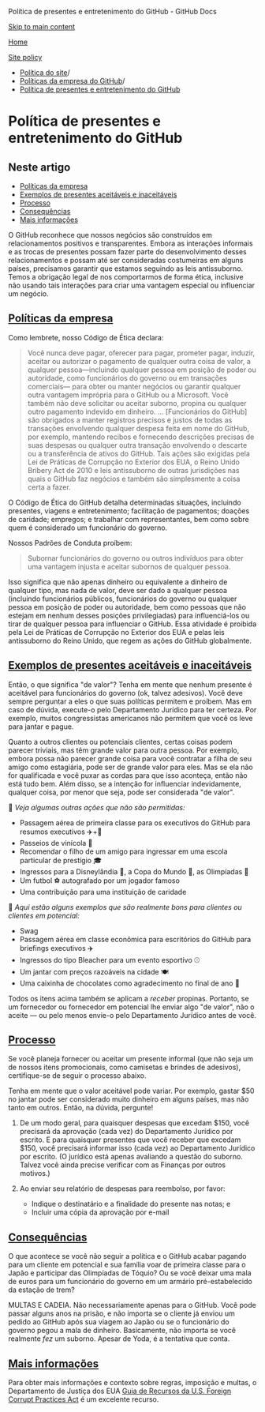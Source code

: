 Política de presentes e entretenimento do GitHub - GitHub Docs

[Skip to main content](#main-content)

[Home](/pt)

[Site policy](/pt/site-policy)

* [Política do site](/pt/site-policy)/
* [Políticas da empresa do GitHub](/pt/site-policy/github-company-policies)/
* [Política de presentes e entretenimento do GitHub](/pt/site-policy/github-company-policies/github-gifts-and-entertainment-policy)

Política de presentes e entretenimento do GitHub
==========

Neste artigo
----------

* [Políticas da empresa](#company-policies)
* [Exemplos de presentes aceitáveis e inaceitáveis](#examples-of-acceptable-and-unacceptable-gifts)
* [Processo](#process)
* [Consequências](#consequences)
* [Mais informações](#more-information)

O GitHub reconhece que nossos negócios são construídos em relacionamentos positivos e transparentes. Embora as interações informais e as trocas de presentes possam fazer parte do desenvolvimento desses relacionamentos e possam até ser consideradas costumeiras em alguns países, precisamos garantir que estamos seguindo as leis antissuborno. Temos a obrigação legal de nos comportarmos de forma ética, inclusive não usando tais interações para criar uma vantagem especial ou influenciar um negócio.

[Políticas da empresa](#company-policies)
----------

Como lembrete, nosso Código de Ética declara:

>
>
> Você nunca deve pagar, oferecer para pagar, prometer pagar, induzir, aceitar ou autorizar o pagamento de qualquer outra coisa de valor, a qualquer pessoa—incluindo qualquer pessoa em posição de poder ou autoridade, como funcionários do governo ou em transações comerciais— para obter ou manter negócios ou garantir qualquer outra vantagem imprópria para o GitHub ou a Microsoft. Você também não deve solicitar ou aceitar suborno, propina ou qualquer outro pagamento indevido em dinheiro. ... [Funcionários do GitHub] são obrigados a manter registros precisos e justos de todas as transações envolvendo qualquer despesa feita em nome do GitHub, por exemplo, mantendo recibos e fornecendo descrições precisas de suas despesas ou qualquer outra transação envolvendo o descarte ou a transferência de ativos do GitHub. Tais ações são exigidas pela Lei de Práticas de Corrupção no Exterior dos EUA, o Reino Unido Bribery Act de 2010 e leis antissuborno de outras jurisdições nas quais o GitHub faz negócios e também são simplesmente a coisa certa a fazer.
>
>

O Código de Ética do GitHub detalha determinadas situações, incluindo presentes, viagens e entretenimento; facilitação de pagamentos; doações de caridade; empregos; e trabalhar com representantes, bem como sobre quem é considerado um funcionário do governo.

Nossos Padrões de Conduta proíbem:

>
>
> Subornar funcionários do governo ou outros indivíduos para obter uma vantagem injusta e aceitar subornos de qualquer pessoa.
>
>

Isso significa que não apenas dinheiro ou equivalente a dinheiro de qualquer tipo, mas nada de valor, deve ser dado a qualquer pessoa (incluindo funcionários públicos, funcionários do governo ou qualquer pessoa em posição de poder ou autoridade, bem como pessoas que não estejam em nenhum desses posições privilegiadas) para influenciá-los ou tirar de qualquer pessoa para influenciar o GitHub. Essa atividade é proibida pela Lei de Práticas de Corrupção no Exterior dos EUA e pelas leis antissuborno do Reino Unido, que regem as ações do GitHub globalmente.

[Exemplos de presentes aceitáveis e inaceitáveis](#examples-of-acceptable-and-unacceptable-gifts)
----------

Então, o que significa "de valor"? Tenha em mente que nenhum presente é aceitável para funcionários do governo (ok, talvez adesivos). Você deve sempre perguntar a eles o que suas políticas permitem e proíbem. Mas em caso de dúvida, execute-o pelo Departamento Jurídico para ter certeza. Por exemplo, muitos congressistas americanos não permitem que você os leve para jantar e pague.

Quanto a outros clientes ou potenciais clientes, certas coisas podem parecer triviais, mas têm grande valor para outra pessoa. Por exemplo, embora possa não parecer grande coisa para você contratar a filha de seu amigo como estagiária, pode ser de grande valor para eles. Mas se ela não for qualificada e você puxar as cordas para que isso aconteça, então não está tudo bem. Além disso, se a intenção for influenciar indevidamente, qualquer coisa, por menor que seja, pode ser considerada "de valor".

🙅 *Veja algumas outras ações que não são permitidas:*

* Passagem aérea de primeira classe para os executivos do GitHub para resumos executivos ✈️+🍾
* Passeios de vinícola 🍷
* Recomendar o filho de um amigo para ingressar em uma escola particular de prestígio 🎓
* Ingressos para a Disneylândia 👸, a Copa do Mundo 🥅, as Olimpíadas 🏅
* Um futbol ⚽️ autografado por um jogador famoso
* Uma contribuição para uma instituição de caridade

🙆 *Aqui estão alguns exemplos que são realmente bons para clientes ou clientes em potencial:*

* Swag
* Passagem aérea em classe econômica para escritórios do GitHub para briefings executivos ✈️
* Ingressos do tipo Bleacher para um evento esportivo ⚾️
* Um jantar com preços razoáveis na cidade 🍽
* Uma caixinha de chocolates como agradecimento no final de ano 🍫

Todos os itens acima também se aplicam a *receber* propinas. Portanto, se um fornecedor ou fornecedor em potencial lhe enviar algo "de valor", não o aceite — ou pelo menos envie-o pelo Departamento Jurídico antes de você.

[Processo](#process)
----------

Se você planeja fornecer ou aceitar um presente informal (que não seja um de nossos itens promocionais, como camisetas e brindes de adesivos), certifique-se de seguir o processo abaixo.

Tenha em mente que o valor aceitável pode variar. Por exemplo, gastar $50 no jantar pode ser considerado muito dinheiro em alguns países, mas não tanto em outros. Então, na dúvida, pergunte!

1. De um modo geral, para quaisquer despesas que excedam $150, você precisará da aprovação (cada vez) do Departamento Jurídico por escrito. E para quaisquer presentes que você receber que excedam $150, você precisará informar isso (cada vez) ao Departamento Jurídico por escrito. (O jurídico está apenas avaliando a questão do suborno. Talvez você ainda precise verificar com as Finanças por outros motivos.)

2. Ao enviar seu relatório de despesas para reembolso, por favor:

   * Indique o destinatário e a finalidade do presente nas notas; e
   * Incluir uma cópia da aprovação por e-mail

[Consequências](#consequences)
----------

O que acontece se você não seguir a política e o GitHub acabar pagando para um cliente em potencial e sua família voar de primeira classe para o Japão e participar das Olimpíadas de Tóquio? Ou se você deixar uma mala de euros para um funcionário do governo em um armário pré-estabelecido da estação de trem?

MULTAS E CADEIA. Não necessariamente apenas para o GitHub. Você pode passar alguns anos na prisão, e não importa se o cliente já enviou um pedido ao GitHub após sua viagem ao Japão ou se o funcionário do governo pegou a mala de dinheiro. Basicamente, não importa se você realmente *fez* um suborno. Apesar de Yoda, é a tentativa que conta.

[Mais informações](#more-information)
----------

Para obter mais informações e contexto sobre regras, imposição e multas, o Departamento de Justiça dos EUA [Guia de Recursos da U.S. Foreign Corrupt Practices Act](https://www.justice.gov/sites/default/files/criminal-fraud/legacy/2015/01/16/guide.pdf) é um excelente recurso.
